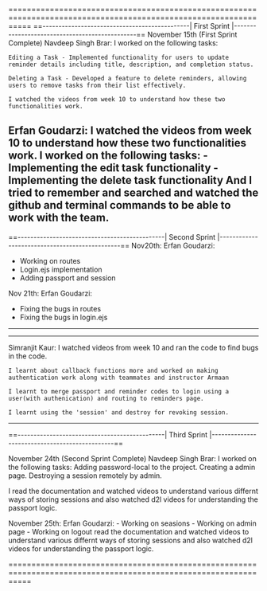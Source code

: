 
=================================================================================================================
==----------------------------------------------| First Sprint |-----------------------------------------------==
November 15th (First Sprint Complete)
Navdeep Singh Brar:
    I worked on the following tasks:

    Editing a Task - Implemented functionality for users to update reminder details including title, description, and completion status.

    Deleting a Task - Developed a feature to delete reminders, allowing users to remove tasks from their list effectively.

    I watched the videos from week 10 to understand how these two functionalities work.
    
    
Erfan Goudarzi: 
    I watched the videos from week 10 to understand how these two functionalities work.
    I worked on the following tasks:
    - Implementing the edit task functionality
    - Implementing the delete task functionality
    And I tried to remember and searched and watched the github and terminal commands to be able to work with the team.
----------------------------------------------------------------------------------------------------------------- 
==----------------------------------------------| Second Sprint |-----------------------------------------------==
Nov20th: 
Erfan Goudarzi:
- Working on routes
- Login.ejs implementation 
- Adding passport and session 


Nov 21th: 
Erfan Goudarzi:
- Fixing the bugs in routes
- Fixing the bugs in login.ejs
-----------------------------------------------------------------------------------------------------------------
-----------------------------------------------------------------------------------------------------------------
Simranjit Kaur:
    I watched videos from week 10 and ran the code to find bugs in the code.

    I learnt about callback functions more and worked on making authentication work along with teammates and instructor Armaan

    I learnt to merge passport and reminder codes to login using a user(with authenication) and routing to reminders page.

    I learnt using the 'session' and destroy for revoking session.
-----------------------------------------------------------------------------------------------------------------

==----------------------------------------------| Third Sprint |-----------------------------------------------==

November 24th (Second Sprint Complete)
Navdeep Singh Brar:
    I worked on the following tasks:
    Adding password-local to the project.
    Creating a admin page.
    Destroying a session remotely by admin.

I read the documentation and watched videos to understand various differnt ways of storing sessions and also watched d2l videos for understanding the passport logic.

November 25th: 
Erfan Goudarzi:
    - Working on seasions 
    - Working on admin page
    - Working on logout 
read the documentation and watched videos to understand various differnt ways of storing sessions and also watched d2l videos for understanding the passport logic.

=================================================================================================================